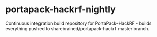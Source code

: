 # portapack-hackrf-nightly

Continuous integration build repository for PortaPack-HackRF - builds everything pushed to sharebrained/portapack-hackrf master branch.
